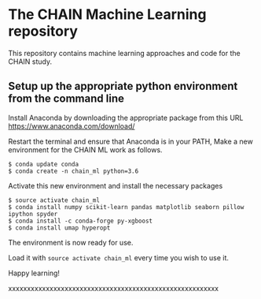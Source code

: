 # The CHAIN Machine Learning repository
This repository contains machine learning approaches and code for the CHAIN study. 

## Setup up the appropriate python environment from the command line

Install Anaconda  by downloading the appropriate package from this URL https://www.anaconda.com/download/

Restart the terminal and ensure that Anaconda is in your PATH, Make a new environment for the CHAIN ML work as follows.

```
$ conda update conda
$ conda create -n chain_ml python=3.6
```
Activate this new environment and install the necessary packages

```
$ source activate chain_ml
$ conda install numpy scikit-learn pandas matplotlib seaborn pillow ipython spyder
$ conda install -c conda-forge py-xgboost
$ conda install umap hyperopt
```

The environment is now ready for use.

Load it with ```source activate chain_ml``` every time you wish to use it. 

Happy learning!

xxxxxxxxxxxxxxxxxxxxxxxxxxxxxxxxxxxxxxxxxxxxxxxxxxxxxxxx

